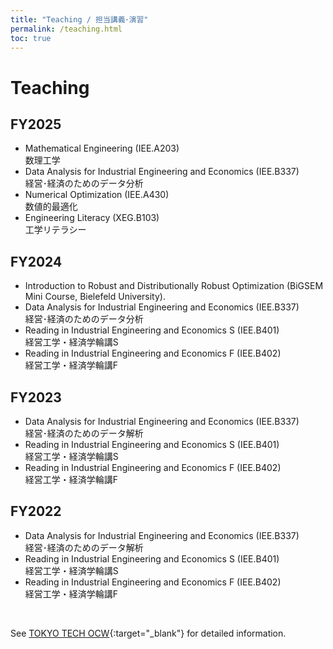 ```yaml
---
title: "Teaching / 担当講義･演習"
permalink: /teaching.html
toc: true
---
```


# Teaching

## **FY2025**
- Mathematical Engineering  (IEE.A203)  
数理工学
- Data Analysis for Industrial Engineering and Economics  (IEE.B337)    
経営･経済のためのデータ分析
- Numerical Optimization (IEE.A430)  
数値的最適化
- Engineering Literacy (XEG.B103)   
工学リテラシー

## **FY2024**
- Introduction to Robust and Distributionally Robust Optimization (BiGSEM Mini Course, Bielefeld University). 
- Data Analysis for Industrial Engineering and Economics  (IEE.B337)    
経営･経済のためのデータ分析
- Reading in Industrial Engineering and Economics S  (IEE.B401)     
経営工学・経済学輪講S 
- Reading in Industrial Engineering and Economics F  (IEE.B402)     
経営工学・経済学輪講F 

## **FY2023**
- Data Analysis for Industrial Engineering and Economics  (IEE.B337)    
経営･経済のためのデータ解析
- Reading in Industrial Engineering and Economics S  (IEE.B401)     
経営工学・経済学輪講S 
- Reading in Industrial Engineering and Economics F  (IEE.B402)     
経営工学・経済学輪講F 

## **FY2022**
- Data Analysis for Industrial Engineering and Economics  (IEE.B337)    
経営･経済のためのデータ解析
- Reading in Industrial Engineering and Economics S  (IEE.B401)     
経営工学・経済学輪講S 
- Reading in Industrial Engineering and Economics F  (IEE.B402)     
経営工学・経済学輪講F 

<br>

See [TOKYO TECH OCW](http://www.ocw.titech.ac.jp/index.php?module=General&action=StaffInfo&id=91947){:target="_blank"} for detailed information.
